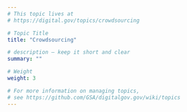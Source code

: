 ```yaml
---
# This topic lives at
# https://digital.gov/topics/crowdsourcing

# Topic Title
title: "Crowdsourcing"

# description — keep it short and clear
summary: ""

# Weight
weight: 3

# For more information on managing topics,
# see https://github.com/GSA/digitalgov.gov/wiki/topics
---
```

